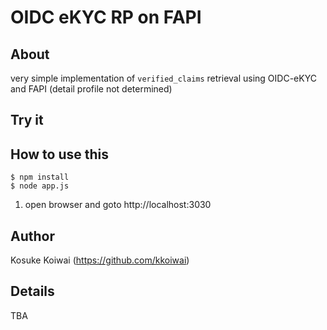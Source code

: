  # OIDC eKYC RP on FAPI

## About

very simple implementation of `verified_claims` retrieval using OIDC-eKYC and FAPI (detail profile not determined)

## Try it



## How to use this


```
$ npm install
$ node app.js
```
1. open browser and goto http://localhost:3030

## Author

Kosuke Koiwai (https://github.com/kkoiwai)

## Details 

TBA